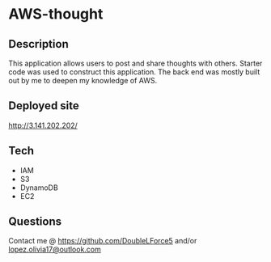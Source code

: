 # AWS-thought

## Description
This application allows users to post and share thoughts with others. Starter code was used to construct this application. The back end was mostly built out by me to deepen my knowledge of AWS. 

## Deployed site 
http://3.141.202.202/

## Tech 
- IAM
- S3
- DynamoDB
- EC2

## Questions
Contact me @ https://github.com/DoubleLForce5 and/or lopez.olivia17@outlook.com 
